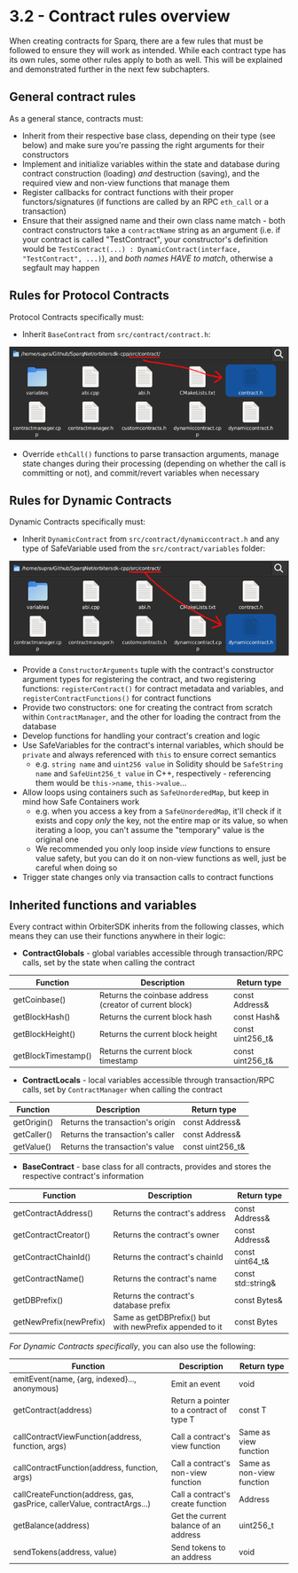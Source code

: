 # 3.2 - Contract rules overview

When creating contracts for Sparq, there are a few rules that must be followed to ensure they will work as intended. While each contract type has its own rules, some other rules apply to both as well. This will be explained and demonstrated further in the next few subchapters.

## General contract rules

As a general stance, contracts must:

* Inherit from their respective base class, depending on their type (see below) and make sure you're passing the right arguments for their constructors
* Implement and initialize variables within the state and database during contract construction (loading) *and* destruction (saving), and the required view and non-view functions that manage them
* Register callbacks for contract functions with their proper functors/signatures (if functions are called by an RPC `eth_call` or a transaction)
* Ensure that their assigned name and their own class name match - both contract constructors take a `contractName` string as an argument (i.e. if your contract is called "TestContract", your constructor's definition would be `TestContract(...) : DynamicContract(interface, "TestContract", ...)`), and *both names HAVE to match*, otherwise a segfault may happen

## Rules for Protocol Contracts

Protocol Contracts specifically must:

* Inherit `BaseContract` from `src/contract/contract.h`:

![BaseContract](img/BaseContract.png)

* Override `ethCall()` functions to parse transaction arguments, manage state changes during their processing (depending on whether the call is committing or not), and commit/revert variables when necessary

## Rules for Dynamic Contracts

Dynamic Contracts specifically must:

* Inherit `DynamicContract` from `src/contract/dynamiccontract.h` and any type of SafeVariable used from the `src/contract/variables` folder:

![DynamicContract](img/DynamicContract.png)

* Provide a `ConstructorArguments` tuple with the contract's constructor argument types for registering the contract, and two registering functions: `registerContract()` for contract metadata and variables, and `registerContractFunctions()` for contract functions
* Provide two constructors: one for creating the contract from scratch within `ContractManager`, and the other for loading the contract from the database
* Develop functions for handling your contract's creation and logic
* Use SafeVariables for the contract's internal variables, which should be `private` and always referenced with `this` to ensure correct semantics
    * e.g. `string name` and `uint256 value` in Solidity should be `SafeString name` and `SafeUint256_t value` in C++, respectively - referencing them would be `this->name`, `this->value`...
* Allow loops using containers such as `SafeUnorderedMap`, but keep in mind how Safe Containers work
  * e.g. when you access a key from a `SafeUnorderedMap`, it'll check if it exists and copy *only* the key, not the entire map or its value, so when iterating a loop, you can't assume the "temporary" value is the original one
  * We recommended you only loop inside *view* functions to ensure value safety, but you can do it on non-view functions as well, just be careful when doing so
* Trigger state changes only via transaction calls to contract functions

## Inherited functions and variables

Every contract within OrbiterSDK inherits from the following classes, which means they can use their functions anywhere in their logic:

* **ContractGlobals** - global variables accessible through transaction/RPC calls, set by the state when calling the contract

| Function            | Description                                             | Return type       |
|---------------------|---------------------------------------------------------|-------------------|
| getCoinbase()       | Returns the coinbase address (creator of current block) | const Address&    |
| getBlockHash()      | Returns the current block hash                          | const Hash&       |
| getBlockHeight()    | Returns the current block height                        | const uint256_t&  |
| getBlockTimestamp() | Returns the current block timestamp                     | const uint256_t&  |

* **ContractLocals** - local variables accessible through transaction/RPC calls, set by `ContractManager` when calling the contract

| Function    | Description                                 | Return type       |
|-------------|---------------------------------------------|-------------------|
| getOrigin() | Returns the transaction's origin            | const Address&    |
| getCaller() | Returns the transaction's caller            | const Address&    |
| getValue()  | Returns the transaction's value             | const uint256_t&  |

* **BaseContract** - base class for all contracts, provides and stores the respective contract's information

| Function                | Description                                             | Return type         |
|-------------------------|---------------------------------------------------------|---------------------|
| getContractAddress()    | Returns the contract's address                          | const Address&      |
| getContractCreator()    | Returns the contract's owner                            | const Address&      |
| getContractChainId()    | Returns the contract's chainId                          | const uint64_t&     |
| getContractName()       | Returns the contract's name                             | const std::string&  |
| getDBPrefix()           | Returns the contract's database prefix                  | const Bytes&        |
| getNewPrefix(newPrefix) | Same as getDBPrefix() but with newPrefix appended to it | const Bytes         |

*For Dynamic Contracts specifically*, you can also use the following:

| Function                                                                  | Description                               | Return type               |
|---------------------------------------------------------------------------|-------------------------------------------|---------------------------|
| emitEvent(name, {arg, indexed}..., anonymous)                             | Emit an event                             | void                      |
| getContract(address)                                                      | Return a pointer to a contract of type T  | const T                   |
| callContractViewFunction(address, function, args)                         | Call a contract's view function           | Same as view function     |
| callContractFunction(address, function, args)                             | Call a contract's non-view function       | Same as non-view function |
| callCreateFunction(address, gas, gasPrice, callerValue, contractArgs...)  | Call a contract's create function         | Address                   |
| getBalance(address)                                                       | Get the current balance of an address     | uint256_t                 |
| sendTokens(address, value)                                                | Send tokens to an address                 | void                      |

